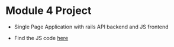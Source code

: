 # Module 4 Project

* Single Page Application with rails API backend and JS frontend

* Find the JS code [here](https://github.com/botto54/JS-project-frontend)